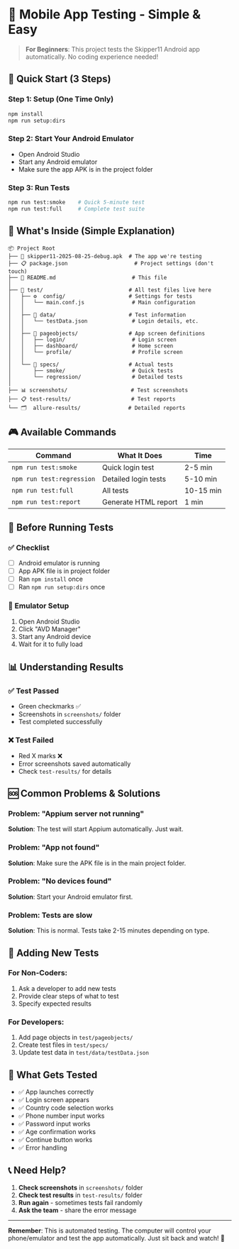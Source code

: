 # 📱 Mobile App Testing - Simple & Easy

> **For Beginners**: This project tests the Skipper11 Android app automatically. No coding experience needed!

## 🚀 Quick Start (3 Steps)

### Step 1: Setup (One Time Only)
```bash
npm install
npm run setup:dirs
```

### Step 2: Start Your Android Emulator
- Open Android Studio
- Start any Android emulator
- Make sure the app APK is in the project folder

### Step 3: Run Tests
```bash
npm run test:smoke    # Quick 5-minute test
npm run test:full     # Complete test suite
```

## 📁 What's Inside (Simple Explanation)

```
📦 Project Root
├── 📱 skipper11-2025-08-25-debug.apk  # The app we're testing
├── 📋 package.json                     # Project settings (don't touch)
├── 📖 README.md                        # This file
│
├── 🧪 test/                           # All test files live here
│   ├── ⚙️  config/                    # Settings for tests
│   │   └── main.conf.js               # Main configuration
│   │
│   ├── 📄 data/                       # Test information
│   │   └── testData.json              # Login details, etc.
│   │
│   ├── 📱 pageobjects/                # App screen definitions
│   │   ├── login/                     # Login screen
│   │   ├── dashboard/                 # Home screen
│   │   └── profile/                   # Profile screen
│   │
│   └── 🧪 specs/                      # Actual tests
│       ├── smoke/                     # Quick tests
│       └── regression/                # Detailed tests
│
├── 📊 screenshots/                    # Test screenshots
├── 📋 test-results/                   # Test reports
└── 🗂️  allure-results/               # Detailed reports
```

## 🎮 Available Commands

| Command | What It Does | Time |
|---------|-------------|------|
| `npm run test:smoke` | Quick login test | 2-5 min |
| `npm run test:regression` | Detailed login tests | 5-10 min |
| `npm run test:full` | All tests | 10-15 min |
| `npm run test:report` | Generate HTML report | 1 min |

## 🔧 Before Running Tests

### ✅ Checklist
- [ ] Android emulator is running
- [ ] App APK file is in project folder
- [ ] Ran `npm install` once
- [ ] Ran `npm run setup:dirs` once

### 📱 Emulator Setup
1. Open Android Studio
2. Click "AVD Manager" 
3. Start any Android device
4. Wait for it to fully load

## 📊 Understanding Results

### ✅ Test Passed
- Green checkmarks ✅
- Screenshots in `screenshots/` folder
- Test completed successfully

### ❌ Test Failed  
- Red X marks ❌
- Error screenshots saved automatically
- Check `test-results/` for details

## 🆘 Common Problems & Solutions

### Problem: "Appium server not running"
**Solution**: The test will start Appium automatically. Just wait.

### Problem: "App not found"
**Solution**: Make sure the APK file is in the main project folder.

### Problem: "No devices found"
**Solution**: Start your Android emulator first.

### Problem: Tests are slow
**Solution**: This is normal. Tests take 2-15 minutes depending on type.

## 📝 Adding New Tests

### For Non-Coders:
1. Ask a developer to add new tests
2. Provide clear steps of what to test
3. Specify expected results

### For Developers:
1. Add page objects in `test/pageobjects/`
2. Create test files in `test/specs/`
3. Update test data in `test/data/testData.json`

## 🎯 What Gets Tested

- ✅ App launches correctly
- ✅ Login screen appears
- ✅ Country code selection works
- ✅ Phone number input works  
- ✅ Password input works
- ✅ Age confirmation works
- ✅ Continue button works
- ✅ Error handling

## 📞 Need Help?

1. **Check screenshots** in `screenshots/` folder
2. **Check test results** in `test-results/` folder  
3. **Run again** - sometimes tests fail randomly
4. **Ask the team** - share the error message

---

**Remember**: This is automated testing. The computer will control your phone/emulator and test the app automatically. Just sit back and watch! 🍿
